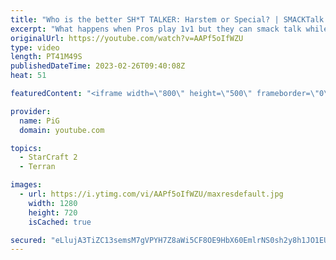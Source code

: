 ```yaml
---
title: "Who is the better SH*T TALKER: Harstem or Special? | SMACKTalk #1 - StarCraft 2"
excerpt: "What happens when Pros play 1v1 but they can smack talk while playing? Imagine telling Yo mamma jokes to throw your opponent off :P That's SMACKTalk, a new show format by PiG!  First up, Harstem the Captain himself against none other than Special!  At the end of the series, the live audience gets to"
originalUrl: https://youtube.com/watch?v=AAPf5oIfWZU
type: video
length: PT41M49S
publishedDateTime: 2023-02-26T09:40:08Z
heat: 51

featuredContent: "<iframe width=\"800\" height=\"500\" frameborder=\"0\" src=\"https://www.youtube.com/embed/AAPf5oIfWZU\" allow=\"accelerometer; autoplay; encrypted-media; gyroscope; picture-in-picture\" allowfullscreen></iframe>"

provider:
  name: PiG
  domain: youtube.com

topics:
  - StarCraft 2
  - Terran

images:
  - url: https://i.ytimg.com/vi/AAPf5oIfWZU/maxresdefault.jpg
    width: 1280
    height: 720
    isCached: true

secured: "eLlujA3TiZC13semsM7gVPYH7Z8aWi5CF8OE9HbX60EmlrNS0sh2y8h1JO1EUikj4yM40Vp5sVOlE+NWhMcnrqBDPcMY6p6EqFnQM5gB4rhosEOtqd3TxSGAMpQIzB667nusGMoWKYHFNVobgANOcnRrtlR+/YjgKaj+9f8k90+YRgupAuAZEeh6EY2drVgvS3J+MIkyz5YF5qVT/sNVz2Dr3FbNtzNrf5T9kZJ8xomdEKxpKIrjXRM2Ku4O7oDlCem6rjG0FWxD5K1CHZStadl+SH3saSLwIffElzgTh1t6vbiuo2X4qM6U0xl/2V7dThB7kcc4mjtEcfFKh1LZRVsX8GRTBmjKDQZ+JU9DjLVbJd4uDQBy2pxh5MDPGNXYGAC7M97qk+LU9ta+0JewaAhr56hlSY7YiobehaQkupw=;UkKXJF82c0XIBO72DFjYCA=="
---
```


